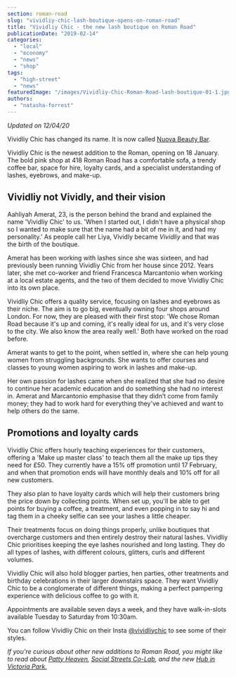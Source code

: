 ```yaml
---
section: roman-road
slug: "vividliy-chic-lash-boutique-opens-on-roman-road"
title: "Vividliy Chic - the new lash boutique on Roman Road"
publicationDate: "2019-02-14"
categories: 
  - "local"
  - "economy"
  - "news"
  - "shop"
tags: 
  - "high-street"
  - "news"
featuredImage: "/images/Vividliy-Chic-Roman-Road-lash-boutique-01-1.jpg"
authors: 
  - "natasha-forrest"
---
```


_Updated on 12/04/20_

Vividliy Chic has changed its name. It is now called [Nuova Beauty Bar](https://romanroadlondon.com/places/nuova-beauty-bar/).

Vividliy Chic is the newest addition to the Roman, opening on 18 January. The bold pink shop at 418 Roman Road has a comfortable sofa, a trendy coffee bar, space for hire, loyalty cards, and a specialist understanding of lashes, eyebrows, and make-up.

## Vividliy not Vividly, and their vision

Aahliyah Amerat, 23, is the person behind the brand and explained the name 'Vividliy Chic' to us. 'When I started out, I didn't have a physical shop so I wanted to make sure that the name had a bit of me in it, and had my personality.' As people call her Liya, Vividly became _Vividliy_ and that was the birth of the boutique.

Amerat has been working with lashes since she was sixteen, and had previously been running Vividliy Chic from her house since 2012. Years later, she met co-worker and friend Francesca Marcantonio when working at a local estate agents, and the two of them decided to move Vividliy Chic into its own place.  
  
Vividliy Chic offers a quality service, focusing on lashes and eyebrows as their niche. The aim is to go big, eventually owning four shops around London. For now, they are pleased with their first stop: 'We chose Roman Road because it's up and coming, it's really ideal for us, and it's very close to the city. We also know the area really well.' Both have worked on the road before.  
  
Amerat wants to get to the point, when settled in, where she can help young women from struggling backgrounds. She wants to offer courses and classes to young women aspiring to work in lashes and make-up.

Her own passion for lashes came when she realized that she had no desire to continue her academic education and do something she had no interest in. Amerat and Marcantonio emphasise that they didn’t come from family money; they had to work hard for everything they've achieved and want to help others do the same.

## Promotions and loyalty cards

Vividliy Chic offers hourly teaching experiences for their customers, offering a 'Make up master class' to teach them all the make up tips they need for £50. They currently have a 15% off promotion until 17 February, and when that promotion ends will have monthly deals and 10% off for all new customers.

They also plan to have loyalty cards which will help their customers bring the price down by collecting points. When set up, you'll be able to get points for buying a coffee, a treatment, and even popping in to say hi and tag them in a cheeky selfie can see your lashes a little cheaper.  
  
Their treatments focus on doing things properly, unlike boutiques that overcharge customers and then entirely destroy their natural lashes. Vividliy Chic prioritises keeping the eye lashes nourished and long lasting. They do all types of lashes, with different colours, glitters, curls and different volumes.  
  
Vividliy Chic will also hold blogger parties, hen parties, other treatments and birthday celebrations in their larger downstairs space. They want Vividliy Chic to be a conglomerate of different things, making a perfect pampering experience with delicious coffee to go with it.

Appointments are available seven days a week, and they have walk-in-slots available Tuesday to Saturday from 10:30am.

You can follow Vividliy Chic on their Insta [@vividliychic](https://www.instagram.com/vividliychic/) to see some of their styles.

_If you're curious about other new additions to Roman Road, you might like to read about_ [_Patty Heaven_](https://romanroadlondon.com/patty-heaven-caribbean-restaurant-opens-on-roman-road/)_,_ [_Social Streets Co-Lab_](https://romanroadlondon.com/social-streets-co-lab-opens-roman-road/)_, and the new_ [_Hub in Victoria Park._](https://romanroadlondon.com/new-hub-cafe-opens-victoria-park/)


